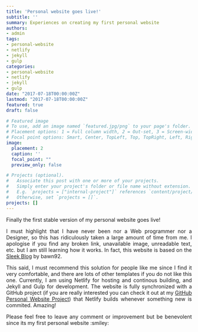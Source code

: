 ```yaml
---
title: 'Personal website goes live!'
subtitle: ''
summary: Experiences on creating my first personal website
authors:
- admin
tags:
- personal-website
- netlify
- jekyll
- gulp
categories:
- personal-website
- netlify
- jekyll
- gulp
date: "2017-07-18T00:00:00Z"
lastmod: "2017-07-18T00:00:00Z"
featured: true
draft: false

# Featured image
# To use, add an image named `featured.jpg/png` to your page's folder.
# Placement options: 1 = Full column width, 2 = Out-set, 3 = Screen-width
# Focal point options: Smart, Center, TopLeft, Top, TopRight, Left, Right, BottomLeft, Bottom, BottomRight
image:
  placement: 2
  caption: ''
  focal_point: ""
  preview_only: false

# Projects (optional).
#   Associate this post with one or more of your projects.
#   Simply enter your project's folder or file name without extension.
#   E.g. `projects = ["internal-project"]` references `content/project/deep-learning/index.md`.
#   Otherwise, set `projects = []`.
projects: []
---
```


<p align="justify">
Finally the first stable version of my personal website goes live!
</p>
<p align="justify">
I must highlight that I have never been nor a Web programmer nor a Designer, so this has ridiculously taken a large amount of time from me. I apologise if you find any broken link, unavailable image, unreadable text, etc. but I am still learning how it works. In fact, this website is based on the <a href="https://github.com/bawn92/sleek_blog" target="_blank">Sleek Blog</a> by bawn92.
</p>
<p align="justify">
This said, I must recommend this solution for people like me since I find it very comfortable, and there are lots of other templates if you do not like this one. Currently, I am using Netlify for hosting and continous building, and Jekyll and Gulp for development. The website is fully synchronized with a GitHub project (if you are really interested you can check it out at my <a href="https://github.com/cristianrcv/personal-website" target="_blank">GitHub Personal Website Project</a>) that Netlify builds whenever something new is commited. Amazing!
</p>
<p align="justify">
Please feel free to leave any comment or improvement but be benevolent since its my first personal website :smiley:
</p>

